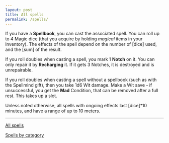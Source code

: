 ```yaml
---
layout: post
title: All spells
permalink: /spells/
---
```


If you have a <b>Spellbook</b>, you can cast the associated spell. You can roll up to 4 Magic dice (that you acquire by holding <i>magical</i> items in your Inventory). The effects of the spell depend on the number of [dice] used, and the [sum] of the result.

If you roll doubles when casting a spell, you mark 1 <b>Notch</b> on it. You can only repair it by <b>Recharging</b> it. If it gets 3 Notches, it is destroyed and is unrepairable.

If you roll doubles when casting a spell without a spellbook (such as with the Spellmind gift), then you take 1d6 Wit damage. Make a Wit save - if unsuccessful, you get the <b>Mad</b> Condition, that can be removed after a full rest. This takes up a slot.

Unless noted otherwise, all spells with ongoing effects last [dice]*10 minutes, and have a range of up to 10 meters.

***

[All spells](https://bartapapa.github.io/legend/spells/all)

[Spells by category](https://bartapapa.github.io/legend/spells/spells-by-category)


